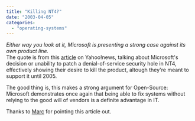 ```yaml
---
title: "Killing NT4?"
date: "2003-04-05"
categories: 
  - "operating-systems"
---
```


_Either way you look at it, Microsoft is presenting a strong case against its own product line._  
The quote is from this [article](http://news.yahoo.com/news?tmpl=story2&cid=620&u=/nf/20030404/bs_nf/21199&printer=1) on Yahoo!news, talking about Microsoft's decision or unability to patch a denial-of-service security hole in NT4, effectively showing their desire to kill the product, altough they're meant to support it until 2005.

The good thing is, this makes a strong argument for Open-Source: Microsoft demonstrates once again that being able to fix systems without relying to the good will of vendors is a definite advantage in IT.

Thanks to [Marc](http://radio.weblogs.com/0116284/) for pointing this article out.
